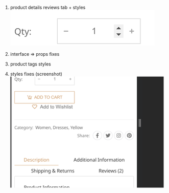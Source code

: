 1. product details reviews tab + styles
   ![alt text](image.png)

2. interface => props fixes
3. product tags styles
4. styles fixes (screenshot)
   ![alt text](image-2.png)
